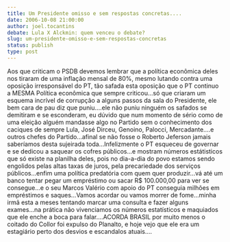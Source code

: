 ```yaml
---
title: Um Presidente omisso e sem respostas concretas....
date: 2006-10-08 21:00:00
author: joel.tocantins
debate: Lula X Alckmin: quem venceu o debate?
slug: um-presidente-omisso-e-sem-respostas-concretas
status: publish 
type: post
---
```


Aos que criticam o PSDB devemos lembrar que a política econômica deles nos tiraram de uma inflação mensal de 80%, mesmo lutando contra uma oposição irresponsável do PT, tão safada esta oposição que o PT continuo a MESMA Política econômica que sempre criticou...só que criaram um esquema incrível de corrupção a alguns passos da sala do Presidente, ele bem cara de pau diz que puniu....ele não puniu ninguém os safados se demitiram e se esconderam, eu dúvido que num momento de sério como de uma eleição alguém mandasse algo no Partido sem o conhecimento dos caciques de sempre Lula, José Dirceu, Genoino, Palocci, Mercadante....e outros chefes do Partido...afinal se não fosse o Roberto Jeferson jamais saberíamos desta sujeirada toda...Infelizmente o PT esqueceu de governar e se dedicou a saquear os cofres públicos...e mostram números estátisticos que só existe na planilha deles, pois no dia-a-dia do povo estamos sendo engolidos pelas altas taxas de juros, pela precariedade dos serviços públicos...enfim uma política predatória com quem quer produzir...vá até um banco tentar pegar um empréstimo ou sacar R$ 100.000,00 para ver se consegue...e o seu Marcos Valério com apoio do PT conseguia milhões em empréstimos e saques...Vamos acordar ou vamos morrer de fome...minha irmã esta a meses tentando marcar uma consulta e fazer alguns exames...na prática não vivenciamos os números estatísticos e maquiados que ele enche a boca para falar....ACORDA BRASIL por muito menos o coitado do Collor foi expulso do Planalto, e hoje vejo que ele era um estagiário perto dos desvios e escandalos atuais....
